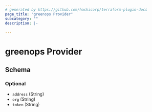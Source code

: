 ```yaml
---
# generated by https://github.com/hashicorp/terraform-plugin-docs
page_title: "greenops Provider"
subcategory: ""
description: |-
  
---
```


# greenops Provider





<!-- schema generated by tfplugindocs -->
## Schema

### Optional

- `address` (String)
- `org` (String)
- `token` (String)
